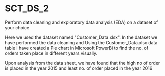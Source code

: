 # SCT_DS_2
Perform data cleaning and exploratory data analysis (EDA) on a dataset of your choice

Here we used the dataset named "Customer_Data.xlsx". In the dataset we have performed the data cleaning and Using the Customer_Data.xlsx data table I have created a Pie chart in Microsoft PowerBi to find the no. of orders taken place in different years visually.

Upon analysis from the data sheet, we have found that the high no of order is placed in the year 2015 and least no. of order placed in the year 2016
